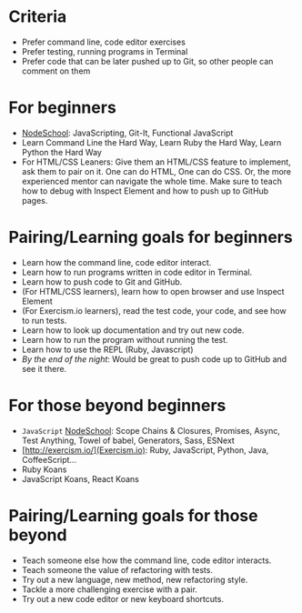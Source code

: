 # Criteria
- Prefer command line, code editor exercises
- Prefer testing, running programs in Terminal
- Prefer code that can be later pushed up to Git, so other people can comment on them

# For beginners
- [NodeSchool](http://nodeschool.io): JavaScripting, Git-It, Functional JavaScript
- Learn Command Line the Hard Way, Learn Ruby the Hard Way, Learn Python the Hard Way
- For HTML/CSS Leaners: Give them an HTML/CSS feature to implement, ask them to pair on it. One can do HTML, One can do CSS. Or, the more experienced mentor can navigate the whole time. Make sure to teach how to debug with Inspect Element and how to push up to GitHub pages.

# Pairing/Learning goals for beginners
- Learn how the command line, code editor interact.
- Learn how to run programs written in code editor in Terminal.
- Learn how to push code to Git and GitHub.
- (For HTML/CSS learners), learn how to open browser and use Inspect Element
- (For Exercism.io learners), read the test code, your code, and see how to run tests.
- Learn how to look up documentation and try out new code.
- Learn how to run the program without running the test.
- Learn how to use the REPL (Ruby, Javascript)
- *By the end of the night*: Would be great to push code up to GitHub and see it there.

# For those beyond beginners
-  `JavaScript` [NodeSchool](http://nodeschool.io): Scope Chains & Closures, Promises, Async, Test Anything, Towel of babel, Generators, Sass, ESNext
- [http://exercism.io/](Exercism.io): Ruby, JavaScript, Python, Java, CoffeeScript...
- Ruby Koans
- JavaScript Koans, React Koans

# Pairing/Learning goals for those beyond
- Teach someone else how the command line, code editor interacts.
- Teach someone the value of refactoring with tests.
- Try out a new language, new method, new refactoring style.
- Tackle a more challenging exercise with a pair.
- Try out a new code editor or new keyboard shortcuts.
